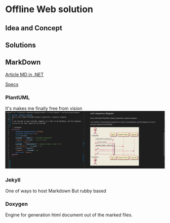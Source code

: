 # Offline Web solution

## Idea and Concept

## Solutions

## MarkDown

[Article MD in .NET](https://www.codemag.com/Article/1811071/Marking-up-the-Web-with-ASP.NET-Core-and-Markdown)

[Specs](https://spec.commonmark.org/0.29/)

### PlantUML

It's makes me finally free from vision
![PlantUML](/res/plantUML.png)

### Jekyll

One of ways to host Markdown But rubby based

### Doxygen

Engine for generation html document out of the marked files. 